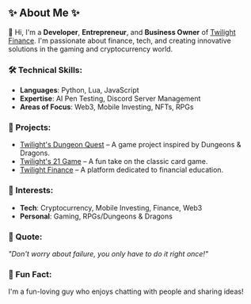 ## ✨ About Me ✨

👋 Hi, I'm a **Developer**, **Entrepreneur**, and **Business Owner** of [Twilight Finance](https://twilightfi.vercel.app/). I'm passionate about finance, tech, and creating innovative solutions in the gaming and cryptocurrency world.

### 🛠️ Technical Skills:
- **Languages**: Python, Lua, JavaScript
- **Expertise**: AI Pen Testing, Discord Server Management
- **Areas of Focus**: Web3, Mobile Investing, NFTs, RPGs

### 🚀 Projects:
- [Twilight's Dungeon Quest](https://github.com/TwilightOnSol/Twilight-s-Dungeon-Quest) – A game project inspired by Dungeons & Dragons.
- [Twilight's 21 Game](https://github.com/TwilightOnSol/Twilights-21-Game-) – A fun take on the classic card game.
- [Twilight Finance](https://twilightfi.vercel.app/) – A platform dedicated to financial education.

### 🎯 Interests:
- **Tech**: Cryptocurrency, Mobile Investing, Finance, Web3
- **Personal**: Gaming, RPGs/Dungeons & Dragons

### 💬 Quote:
*"Don't worry about failure, you only have to do it right once!"*

### 🎉 Fun Fact:
I'm a fun-loving guy who enjoys chatting with people and sharing ideas!
